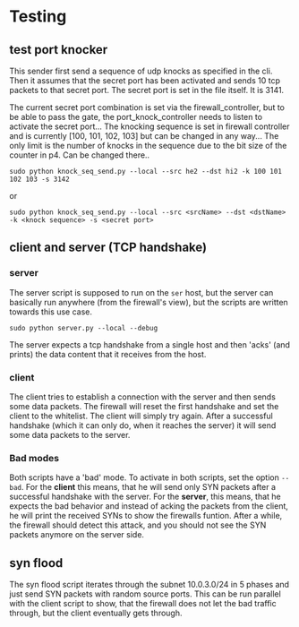 # Testing

## test port knocker
This sender first send a sequence of udp knocks as specified in the cli. Then it assumes that the secret port has been activated and sends 10 tcp packets to that secret port. The secret port is set in the file itself. It is 3141.

The current secret port combination is set via the firewall_controller, but to be able to pass the gate, the port_knock_controller needs to listen to activate the secret port... The knocking sequence is set in firewall controller and is currently [100, 101, 102, 103] but can be changed in any way... The only limit is the number of knocks in the sequence due to the bit size of the counter in p4. Can be changed there..

```
sudo python knock_seq_send.py --local --src he2 --dst hi2 -k 100 101 102 103 -s 3142
```
or
```
sudo python knock_seq_send.py --local --src <srcName> --dst <dstName> -k <knock sequence> -s <secret port>
```

## client and server (TCP handshake)
### server
The server script is supposed to run on the `ser` host, but the server can basically run anywhere (from the firewall's view), but the scripts are written towards this use case.
```
sudo python server.py --local --debug
```
The server expects a tcp handshake from a single host and then 'acks' (and prints) the data content that it receives from the host.

### client
The client tries to establish a connection with the server and then sends some data packets. The firewall will reset the first handshake and set the client to the whitelist. The client will simply try again.
After a successful handshake (which it can only do, when it reaches the server) it will send some data packets to the server.

### Bad modes
Both scripts have a 'bad' mode. To activate in both scripts, set the option `--bad`.
For the **client** this means, that he will send only SYN packets after a successful handshake with the server.
For the **server**, this means, that he expects the bad behavior and instead of acking the packets from the client, he will print the received SYNs to show the firewalls funtion. After a while, the firewall should detect this attack, and you should not see the SYN packets anymore on the server side.

## syn flood
The syn flood script iterates through the subnet 10.0.3.0/24 in 5 phases and just send SYN packets with random source ports. This can be run parallel with the client script to show, that the firewall does not let the bad traffic through, but the client eventually gets through.
